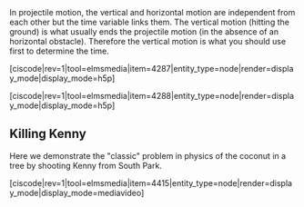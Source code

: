 <lrndesign-sidenote label="Instructor Note" icon="bookmark" bg-color="#c2e5f2">
In projectile motion, the vertical and horizontal motion are independent from each other but the time variable links them. The vertical motion (hitting the ground) is what usually ends the projectile motion (in the absence of an horizontal obstacle). Therefore the vertical motion is what you should use first to determine the time. 
</lrndesign-sidenote>


[ciscode|rev=1|tool=elmsmedia|item=4287|entity_type=node|render=display_mode|display_mode=h5p]

[ciscode|rev=1|tool=elmsmedia|item=4288|entity_type=node|render=display_mode|display_mode=h5p]

## Killing Kenny

Here we demonstrate the "classic" problem in physics of the coconut in a tree by shooting Kenny from South Park. 

[ciscode|rev=1|tool=elmsmedia|item=4415|entity_type=node|render=display_mode|display_mode=mediavideo]